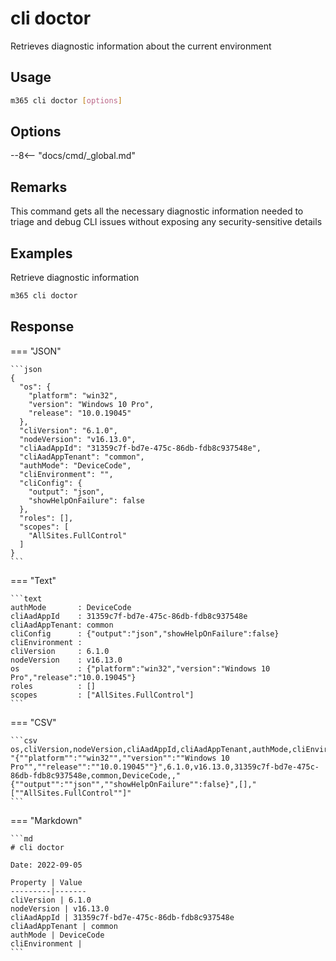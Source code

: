 # cli doctor

Retrieves diagnostic information about the current environment

## Usage

```sh
m365 cli doctor [options]
```

## Options

--8<-- "docs/cmd/_global.md"

## Remarks

This command gets all the necessary diagnostic information needed to triage and debug CLI issues without exposing any security-sensitive details

## Examples

Retrieve diagnostic information

```sh
m365 cli doctor
```

## Response

=== "JSON"

    ```json
    {
      "os": {
        "platform": "win32",
        "version": "Windows 10 Pro",
        "release": "10.0.19045"
      },
      "cliVersion": "6.1.0",
      "nodeVersion": "v16.13.0",
      "cliAadAppId": "31359c7f-bd7e-475c-86db-fdb8c937548e",
      "cliAadAppTenant": "common",
      "authMode": "DeviceCode",
      "cliEnvironment": "",
      "cliConfig": {
        "output": "json",
        "showHelpOnFailure": false
      },
      "roles": [],
      "scopes": [
        "AllSites.FullControl"
      ]
    }
    ```

=== "Text"

    ```text
    authMode       : DeviceCode
    cliAadAppId    : 31359c7f-bd7e-475c-86db-fdb8c937548e
    cliAadAppTenant: common
    cliConfig      : {"output":"json","showHelpOnFailure":false}
    cliEnvironment :
    cliVersion     : 6.1.0
    nodeVersion    : v16.13.0
    os             : {"platform":"win32","version":"Windows 10 Pro","release":"10.0.19045"}
    roles          : []
    scopes         : ["AllSites.FullControl"]
    ```

=== "CSV"

    ```csv
    os,cliVersion,nodeVersion,cliAadAppId,cliAadAppTenant,authMode,cliEnvironment,cliConfig,roles,scopes
    "{""platform"":""win32"",""version"":""Windows 10 Pro"",""release"":""10.0.19045""}",6.1.0,v16.13.0,31359c7f-bd7e-475c-86db-fdb8c937548e,common,DeviceCode,,"{""output"":""json"",""showHelpOnFailure"":false}",[],"[""AllSites.FullControl""]"
    ```

=== "Markdown"

    ```md
    # cli doctor

    Date: 2022-09-05

    Property | Value
    ---------|-------
    cliVersion | 6.1.0
    nodeVersion | v16.13.0
    cliAadAppId | 31359c7f-bd7e-475c-86db-fdb8c937548e
    cliAadAppTenant | common
    authMode | DeviceCode
    cliEnvironment |
    ```
